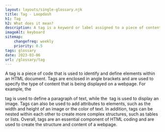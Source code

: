 ```yaml
--- 
layout: layouts/single-glossary.njk
title: Tag - Loopdash
h1: Tag
h2: What does it mean?
description: A tag is a keyword or label assigned to a piece of content in WordPress, allowing for easy categorization and organization of posts.
imageAlt: keyboard
sitemap:
	changefreq: weekly
	priority: 0.5
tags: glossary
date: 2023-03-06
url: /glossary/tag
---
```


A tag is a piece of code that is used to identify and define elements within an HTML document. Tags are enclosed in angle brackets and are used to specify the type of content that is being displayed on a webpage. For example, the <p> tag is used to define a paragraph of text, while the <img> tag is used to display an image. Tags can also be used to add attributes to elements, such as the width and height of an image or the color of text. In addition, tags can be nested within each other to create more complex structures, such as tables or lists. Overall, tags are an essential component of HTML coding and are used to create the structure and content of a webpage.
